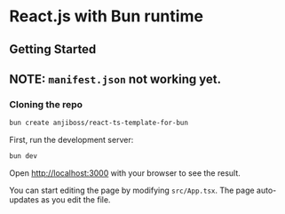 # React.js with Bun runtime

## Getting Started

## NOTE: `manifest.json` not working yet.

### Cloning the repo

```sh
bun create anjiboss/react-ts-template-for-bun
```

First, run the development server:

```bash
bun dev
```

Open [http://localhost:3000](http://localhost:3000) with your browser to see the result.

You can start editing the page by modifying `src/App.tsx`. The page auto-updates as you edit the file.

